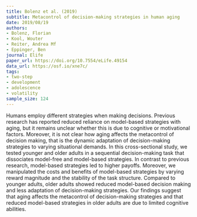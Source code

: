 ```yaml
---
title: Bolenz et al. (2019)
subtitle: Metacontrol of decision-making strategies in human aging
date: 2019/08/19
authors:
- Bolenz, Florian
- Kool, Wouter
- Reiter, Andrea Mf
- Eppinger, Ben
journal: Elife
paper_url: https://doi.org/10.7554/eLife.49154
data_url: https://osf.io/xne7c/
tags:
- two-step
- development
- adolescence
- volatility
sample_size: 124
---
```


Humans employ different strategies when making decisions. Previous research has reported reduced reliance on model-based strategies with aging, but it remains unclear whether this is due to cognitive or motivational factors. Moreover, it is not clear how aging affects the metacontrol of decision making, that is the dynamic adaptation of decision-making strategies to varying situational demands. In this cross-sectional study, we tested younger and older adults in a sequential decision-making task that dissociates model-free and model-based strategies. In contrast to previous research, model-based strategies led to higher payoffs. Moreover, we manipulated the costs and benefits of model-based strategies by varying reward magnitude and the stability of the task structure. Compared to younger adults, older adults showed reduced model-based decision making and less adaptation of decision-making strategies. Our findings suggest that aging affects the metacontrol of decision-making strategies and that reduced model-based strategies in older adults are due to limited cognitive abilities.
